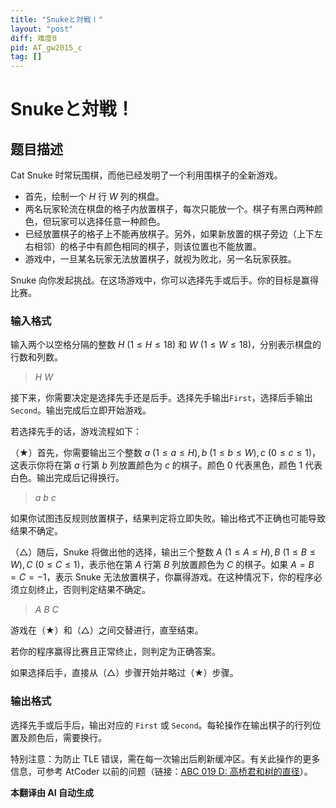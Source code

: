 ```yaml
---
title: "Snukeと対戦！"
layout: "post"
diff: 难度0
pid: AT_gw2015_c
tag: []
---
```


# Snukeと対戦！

## 题目描述

Cat Snuke 时常玩围棋，而他已经发明了一个利用围棋子的全新游戏。

- 首先，绘制一个 $H$ 行 $W$ 列的棋盘。
- 两名玩家轮流在棋盘的格子内放置棋子，每次只能放一个。棋子有黑白两种颜色，但玩家可以选择任意一种颜色。
- 已经放置棋子的格子上不能再放棋子。另外，如果新放置的棋子旁边（上下左右相邻）的格子中有颜色相同的棋子，则该位置也不能放置。
- 游戏中，一旦某名玩家无法放置棋子，就视为败北，另一名玩家获胜。

Snuke 向你发起挑战。在这场游戏中，你可以选择先手或后手。你的目标是赢得比赛。

### 输入格式
输入两个以空格分隔的整数 $H\ (1 \le H \le 18)$ 和 $W\ (1 \le W \le 18)$，分别表示棋盘的行数和列数。

> $H$ $W$

接下来，你需要决定是选择先手还是后手。选择先手输出`First`，选择后手输出`Second`。输出完成后立即开始游戏。

若选择先手的话，游戏流程如下：

（★）首先，你需要输出三个整数 $a\ (1 \le a \le H), b\ (1 \le b \le W), c\ (0 \le c \le 1)$，这表示你将在第 $a$ 行第 $b$ 列放置颜色为 $c$ 的棋子。颜色 $0$ 代表黑色，颜色 $1$ 代表白色。输出完成后记得换行。

> $a$ $b$ $c$

如果你试图违反规则放置棋子，结果判定将立即失败。输出格式不正确也可能导致结果不确定。

（△）随后，Snuke 将做出他的选择，输出三个整数 $A\ (1 \le A \le H), B\ (1 \le B \le W), C\ (0 \le C \le 1)$，表示他在第 $A$ 行第 $B$ 列放置颜色为 $C$ 的棋子。如果 $A = B = C = -1$，表示 Snuke 无法放置棋子，你赢得游戏。在这种情况下，你的程序必须立刻终止，否则判定结果不确定。

> $A$ $B$ $C$

游戏在（★）和（△）之间交替进行，直至结束。

若你的程序赢得比赛且正常终止，则判定为正确答案。

如果选择后手，直接从（△）步骤开始并略过（★）步骤。

### 输出格式
选择先手或后手后，输出对应的 `First` 或 `Second`。每轮操作在输出棋子的行列位置及颜色后，需要换行。

特别注意：为防止 TLE 错误，需在每一次输出后刷新缓冲区。有关此操作的更多信息，可参考 AtCoder 以前的问题（链接：[ABC 019 D: 高桥君和树的直径](http://abc019.contest.atcoder.jp/tasks/abc019_4)）。

 **本翻译由 AI 自动生成**

